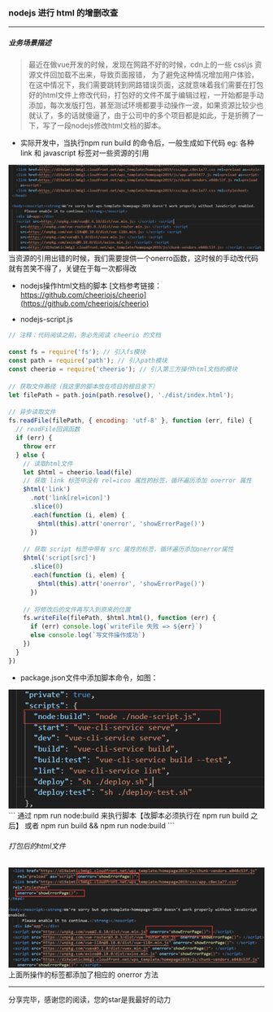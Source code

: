 ### nodejs 进行 html 的增删改查
---
##### 业务场景描述 
> 最近在做vue开发的时候，发现在网路不好的时候，cdn上的一些 css\js 资源文件回加载不出来，导致页面报错， 为了避免这种情况增加用户体验，在这中情况下，我们需要跳转到网路错误页面，这就意味着我们需要在打包好的html文件上修改代码，打包好的文件不属于编辑过程，一开始都是手动添加，每次发版打包，甚至测试环境都要手动操作一波，如果资源比较少也就认了，多的话就傻逼了，由于公司中的多个项目都是如此，于是折腾了一下，写了一段nodejs修改html文档的脚本。

- 实际开发中，当执行npm run build 的命令后，一般生成如下代码
eg: 各种 link 和 javascript 标签对一些资源的引用
<img  src="../images/nodejs/updatehtml/inithtml.png" />
当资源的引用出错的时候，我们需要提供一个onerro函数，这时候的手动改代码就有苦笑不得了，关键在于每一次都得改

- nodejs操作html文档的脚本
   [文档参考链接：https://github.com/cheeriojs/cheerio](https://github.com/cheeriojs/cheerio)

- nodejs-script.js
```js
// 注释：代码阅读之前，务必先阅读 cheerio 的文档

const fs = require('fs'); // 引入fs模块
const path = require('path'); // 引入path模块
const cheerio = require('cheerio'); // 引入第三方操作html文档的模块

// 获取文件路径（我这里的脚本放在项目的根目录下）
let filePath = path.join(path.resolve(), './dist/index.html');

// 异步读取文件
fs.readFile(filePath, { encoding: 'utf-8' }, function (err, file) {
  // readFile回调函数
  if (err) {
    throw err
  } else {
    // 读取html文件
    let $html = cheerio.load(file)
    // 获取 link 标签中没有 rel=icon 属性的标签，循环遍历添加 onerror 属性
    $html('link')
      .not('link[rel=icon]')
      .slice(0)
      .each(function (i, elem) {
        $html(this).attr('onerror', 'showErrorPage()')
      })

    // 获取 script 标签中带有 src 属性的标签，循环遍历添加onerror属性
    $html('script[src]')
      .slice(0)
      .each(function (i, elem) {
        $html(this).attr('onerror', 'showErrorPage()')
      })

    // 将修改后的文件再写入到原来的位置
    fs.writeFile(filePath, $html.html(), function (err) {
      if (err) console.log(`writeFile 失败 => ${err}`)
      else console.log(`写文件操作成功`)
    })
  }
})

```

- package.json文件中添加脚本命令，如图：
<img src="../images/nodejs/updatehtml/npm_run.png" />
```
通过 npm run node:build 来执行脚本【改脚本必须执行在 npm run build 之后】
或者 npm run build && npm run node:build
```

###### 打包后的html文件
<img src="../images/nodejs/updatehtml/node_build.png" />
上面所操作的标签都添加了相应的 onerror 方法


---
分享完毕，感谢您的阅读，您的star是我最好的动力